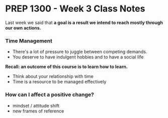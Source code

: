 # PREP 1300 - Week 3 Class Notes
Last week we said that **a goal is a result we intend to reach mostly through our own actions.**

### Time Management
- There's a lot of pressure to juggle between competing demands.
- You deserve to have indulgent hobbies and to have a social life

**Recall: an outcome of this course is to learn how to learn.**
* Think about your relationship with time
* Time is a resource to be managed effectively

### How can I affect a positive change?
- mindset / attitude shift
- new frames of reference
